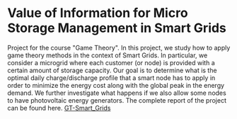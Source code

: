 # Value of Information for Micro Storage Management in Smart Grids
Project for the course "Game Theory".
In this project, we study how to apply game theory methods in the context of Smart Grids. In particular, we consider a microgrid where each customer (or node) is provided with a certain amount of storage capacity. Our goal is to determine what is the optimal daily charge/discharge profile that a smart node has to apply in order to minimize the energy cost along with the global peak in the energy demand. We further investigate what happens if we also allow some nodes to have photovoltaic energy generators.
The complete report of the project can be found here. 
[GT-Smart_Grids](https://www.academia.edu/72895194/Value_of_Information_for_Micro_Storage_Management_in_Smart_Grids?source=swp_share)

